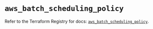 # `aws_batch_scheduling_policy`

Refer to the Terraform Registry for docs: [`aws_batch_scheduling_policy`](https://registry.terraform.io/providers/hashicorp/aws/5.50.0/docs/resources/batch_scheduling_policy).
